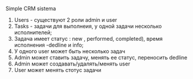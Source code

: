 Simple CRM sistema
1. Users - существуют 2 роли admin  и  user
2. Tasks -  задачи для выполнеия, у одной задачи несколько исполнителей;
3. Задача имеет статус : new , performed, completed), время исполнения -dedline  и info;
4. У одного user  может быть несколько задач
5. Admin может ставить задачу, менять ее статус, переносить dedline
6. Admin может создавать/удалять/менять user
7. User может менять стотус задачи